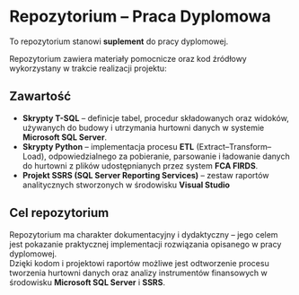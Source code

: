 # Repozytorium – Praca Dyplomowa

To repozytorium stanowi **suplement** do pracy dyplomowej.  

Repozytorium zawiera materiały pomocnicze oraz kod źródłowy wykorzystany w trakcie realizacji projektu:

## Zawartość
- **Skrypty T-SQL** – definicje tabel, procedur składowanych oraz widoków, używanych do budowy i utrzymania hurtowni danych w systemie **Microsoft SQL Server**.  
- **Skrypty Python** – implementacja procesu **ETL** (Extract–Transform–Load), odpowiedzialnego za pobieranie, parsowanie i ładowanie danych do hurtowni z plików udostępnianych przez system **FCA FIRDS**.  
- **Projekt SSRS (SQL Server Reporting Services)** – zestaw raportów analitycznych stworzonych w środowisku **Visual Studio**

## Cel repozytorium
Repozytorium ma charakter dokumentacyjny i dydaktyczny – jego celem jest pokazanie praktycznej implementacji rozwiązania opisanego w pracy dyplomowej.  
Dzięki kodom i projektowi raportów możliwe jest odtworzenie procesu tworzenia hurtowni danych oraz analizy instrumentów finansowych w środowisku **Microsoft SQL Server** i **SSRS**.



